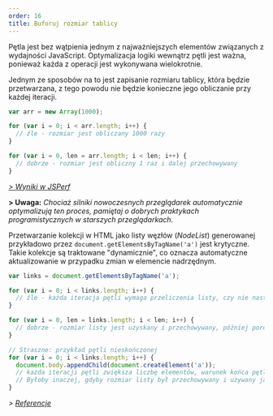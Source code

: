```yaml
---
order: 16
title: Buforuj rozmiar tablicy
---
```


Pętla jest bez wątpienia jednym z najważniejszych elementów związanych z wydajności JavaScript. Optymalizacja logiki wewnątrz pętli jest ważna, ponieważ każda z operacji jest wykonywana wielokrotnie.

Jednym ze sposobów na to jest zapisanie rozmiaru tablicy, która będzie przetwarzana, z tego powodu nie będzie konieczne jego obliczanie przy każdej iteracji.

```js
var arr = new Array(1000);

for (var i = 0; i < arr.length; i++) {
  // źle - rozmiar jest obliczany 1000 razy
}

for (var i = 0, len = arr.length; i < len; i++) {
  // dobrze - rozmiar jest obliczny 1 raz i dalej przechowywany
}
```

*[> Wyniki w JSPerf](http://jsperf.com/browser-diet-cache-array-length/)*

**> Uwaga:** *Chociaż silniki nowoczesnych przeglądarek automatycznie optymalizują ten proces, pamiętaj o dobrych praktykach programistycznych w starszych przeglądarkach.*

Przetwarzanie kolekcji w HTML jako listy węzłów (*NodeList*) generowanej przykładowo przez `document.getElementsByTagName('a')` jest krytyczne. Takie kolekcje są traktowane "dynamicznie", co oznacza automatyczne aktualizowanie w przypadku zmian w elemencie nadrzędnym.

```js
var links = document.getElementsByTagName('a');

for (var i = 0; i < links.length; i++) {
  // źle - każda iteracja pętli wymaga przeliczenia listy, czy nie nastąpiła zmiana
}

for (var i = 0, len = links.length; i < len; i++) {
  // dobrze - rozmiar listy jest uzyskany i przechowywany, później porównywany w kolejnych iteracjach
}

// Straszne: przykład pętli nieskończonej
for (var i = 0; i < links.length; i++) {
  document.body.appendChild(document.createElement('a'));
  // każda iteracji pętli zwiększa liczbę elementów, warunek końca pętli nie zostanie nigdy osiągnięty
  // Byłoby inaczej, gdyby rozmiar listy był przechowywany i używany jako warunek pętli
}
```

*> [Referencje](https://github.com/zenorocha/browser-diet/wiki/References#cache-array-lengths)*
